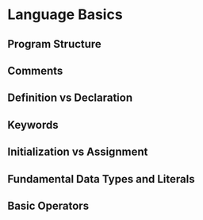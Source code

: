 # Language Basics

## Program Structure

## Comments

## Definition vs Declaration

## Keywords

## Initialization vs Assignment

## Fundamental Data Types and Literals

## Basic Operators
